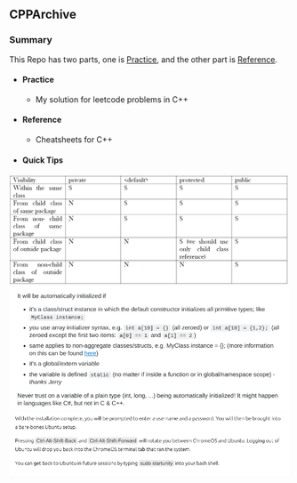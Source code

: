 ## CPPArchive

### Summary
This Repo has two parts, one is [Practice](https://github.com/XRSHEERAN/CPPArchive/tree/master/Practice), and the other part is [Reference](https://github.com/XRSHEERAN/CPPArchive/tree/master/Reference).

* #### Practice
  * My solution for leetcode problems in C++
* #### Reference
  * Cheatsheets for C++
* #### Quick Tips
![Levels of access](https://github.com/XRSHEERAN/CPPArchive/blob/master/img/main-qimg-96dd710a5df9636e910d85278f8c8788.png)
![C++ initialization](https://github.com/XRSHEERAN/CPPArchive/blob/master/img/Screenshot%202018-11-16%20at%208.47.44%20PM.png)
![Chrome](https://github.com/XRSHEERAN/CPPArchive/blob/master/img/Screenshot%202018-11-24%20at%208.33.42%20AM.png)
